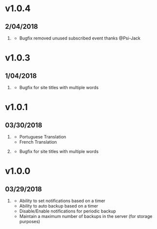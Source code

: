 # v1.0.4
##  2/04/2018

1. [](#bugfix)
    * Bugfix removed unused subscribed event thanks @Psi-Jack
    
# v1.0.3
##  1/04/2018

1. [](#bugfix)
    * Bugfix for site titles with multiple words

# v1.0.1
##  03/30/2018

1. [](#new)
    * Portuguese Translation
    * French Translation

2. [](#bugfix)
    * Bugfix for site titles with multiple words
    
    
# v1.0.0
##  03/29/2018

1. [](#new)
    * Ability to set notifications based on a timer
    * Ability to auto backup based on a timer
    * Disable/Enable notifications for periodic backup
    * Maintain a maximum number of backups in the server (for storage purposes)
